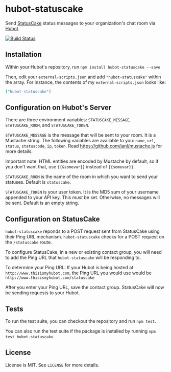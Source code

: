 # hubot-statuscake

Send [StatusCake](http://www.statuscake.com) status messages to your organization's chat room via [Hubot](http://hubot.github.com/).

[![Build Status](https://travis-ci.org/hubot-scripts/hubot-statuscake.png?branch=master)](https://travis-ci.org/hubot-scripts/hubot-statuscake)


## Installation

Within your Hubot's repository, run `npm install hubot-statuscake --save`

Then, edit your `external-scripts.json` and add `"hubot-statuscake"` within the array. For instance, the contents of my `external-scripts.json` looks like:
```json
["hubot-statuscake"]
```

## Configuration on Hubot's Server

There are three environment variables: `STATUSCAKE_MESSAGE`, `STATUSCAKE_ROOM`, and `STATUSCAKE_TOKEN`.

`STATUSCAKE_MESSAGE` is the message that will be sent to your room. It is a Mustache string. The following variables are available to you: `name`, `url`, `status`, `statuscode`, `ip`, `token`.
Read https://github.com/janl/mustache.js for more details.

Important note: HTML entities are encoded by Mustache by default, so if you don't want that, use `{{&somevar}}` instead of `{{somevar}}`.

`STATUSCAKE_ROOM` is the name of the room in which you want to send your statuses. Default is `statuscake`.

`STATUSCAKE_TOKEN` is your user token. It is the MD5 sum of your username appended to your API key. This *must* be set. Otherwise, no messages will be sent. Default is an empty string.

## Configuration on StatusCake

`hubot-statuscake` reponds to a POST request sent from StatusCake using their Ping URL mechanism. `hubot-statuscake` checks for a POST request on the `/statuscake` route.

To configure StatusCake, in a new or existing contact group, you will need to add the Ping URL that `hubot-statuscake` will be responding to.

To determine your Ping URL: If your Hubot is being hosted at `http://www.thisismyhubot.com`, the Ping URL you would use would be `http://www.thisismyhubot.com/statuscake` 

After you enter your Ping URL, save the contact group. StatusCake will now be sending requests to your Hubot.

## Tests

To run the test suite, you can checkout the repository and run `npm test`.

You can also run the test suite if the package is installed by running `npm test hubot-statuscake`.

## License

License is MIT. See `LICENSE` for more details.
